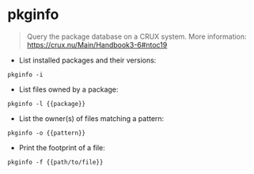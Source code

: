 # pkginfo

> Query the package database on a CRUX system.
> More information: <https://crux.nu/Main/Handbook3-6#ntoc19>

- List installed packages and their versions:

`pkginfo -i`

- List files owned by a package:

`pkginfo -l {{package}}`

- List the owner(s) of files matching a pattern:

`pkginfo -o {{pattern}}`

- Print the footprint of a file:

`pkginfo -f {{path/to/file}}`
